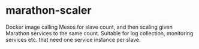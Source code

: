 # marathon-scaler
Docker image calling Mesos for slave count, and then scaling given Marathon services to the same count. Suitable for log collection, monitoring services etc. that need one service instance per slave. 
